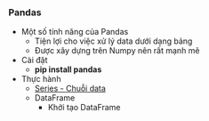 ### Pandas
- Một số tính năng của Pandas
    -  Tiện lợi cho việc xử lý data dưới dạng bảng
    -  Được xây dựng trên Numpy nên rất mạnh mẽ
- Cài đặt
    - **pip install pandas**
- Thực hành
    - [Series - Chuỗi data]("./Series.ipynb")
    - DataFrame
        - Khởi tạo DataFrame